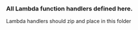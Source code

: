 ### All Lambda function handlers defined here.

Lambda handlers should zip and place in this folder
